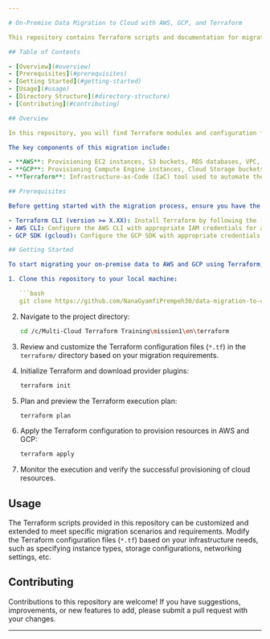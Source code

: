 ```yaml
---

# On-Premise Data Migration to Cloud with AWS, GCP, and Terraform

This repository contains Terraform scripts and documentation for migrating on-premise data to the cloud using Amazon Web Services (AWS) and Google Cloud Platform (GCP). The Terraform scripts automate the provisioning of cloud resources required for data migration, enabling a seamless transition from on-premise infrastructure to the cloud.

## Table of Contents

- [Overview](#overview)
- [Prerequisites](#prerequisites)
- [Getting Started](#getting-started)
- [Usage](#usage)
- [Directory Structure](#directory-structure)
- [Contributing](#contributing)

## Overview

In this repository, you will find Terraform modules and configuration files designed to facilitate the migration of on-premise data to AWS and GCP. The migration process involves provisioning cloud infrastructure such as virtual machines, storage buckets, databases, networking components, and more.

The key components of this migration include:

- **AWS**: Provisioning EC2 instances, S3 buckets, RDS databases, VPC, and related services using Terraform.
- **GCP**: Provisioning Compute Engine instances, Cloud Storage buckets, Cloud SQL databases, VPC networks, and related services using Terraform.
- **Terraform**: Infrastructure-as-Code (IaC) tool used to automate the provisioning and management of cloud resources.

## Prerequisites

Before getting started with the migration process, ensure you have the following prerequisites installed and configured:

- Terraform CLI (version >= X.XX): Install Terraform by following the [official installation guide](https://learn.hashicorp.com/tutorials/terraform/install-cli).
- AWS CLI: Configure the AWS CLI with appropriate IAM credentials for accessing AWS resources.
- GCP SDK (gcloud): Configure the GCP SDK with appropriate credentials for accessing GCP resources.

## Getting Started

To start migrating your on-premise data to AWS and GCP using Terraform, follow these steps:

1. Clone this repository to your local machine:

   ```bash
   git clone https://github.com/NanaGyamfiPrempeh30/data-migration-to-cloud.git
   ```

2. Navigate to the project directory:

   ```bash
   cd /c/Multi-Cloud Terraform Training\mission1\en\terraform
   ```

3. Review and customize the Terraform configuration files (`*.tf`) in the `terraform/` directory based on your migration requirements.

4. Initialize Terraform and download provider plugins:

   ```bash
   terraform init
   ```

5. Plan and preview the Terraform execution plan:

   ```bash
   terraform plan
   ```

6. Apply the Terraform configuration to provision resources in AWS and GCP:

   ```bash
   terraform apply
   ```

7. Monitor the execution and verify the successful provisioning of cloud resources.

## Usage

The Terraform scripts provided in this repository can be customized and extended to meet specific migration scenarios and requirements. Modify the Terraform configuration files (`*.tf`) based on your infrastructure needs, such as specifying instance types, storage configurations, networking settings, etc.

## Contributing

Contributions to this repository are welcome! If you have suggestions, improvements, or new features to add, please submit a pull request with your changes.

---
```


